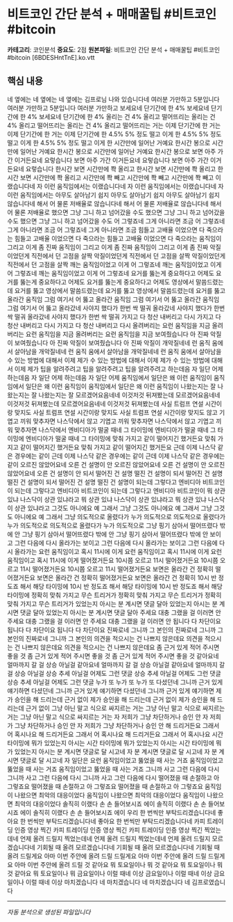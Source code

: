 # 비트코인 간단 분석 + 매매꿀팁 #비트코인 #bitcoin

**카테고리**: 코인분석
**중요도**: 2점
**원본파일**: 비트코인 간단 분석 + 매매꿀팁 #비트코인 #bitcoin [6BDESHntTnE].ko.vtt

## 핵심 내용

네  옆에는 네  옆에는 네  옆에는 김프로님 나와 있습니다네  여러분 가만하고 5분입니다 여러분 가만하고 5분입니다 여러분 가만하고 보세요네 단기간에 한 4% 보세요네 단기간에 한 4% 보세요네 단기간에 한 4% 올리는 건 4% 올리고 떨어뜨리는 올리는 건 4% 올리고 떨어뜨리는 올리는 건 4% 올리고 떨어뜨리는 거는 이제 단기간에 한 거는 이제 단기간에 한 거는 이제 단기간에 한 4.5% 5% 정도 떨고 이게 한 4.5% 5% 정도 떨고 이게 한 4.5% 5% 정도 떨고 이게 한 시간만에 일어난 거예요 한시간 봉으로 시간만에 일어난 거예요 한시간 봉으로 시간만에 일어난 거예요 한시간 봉으로 보면 아주 가간 이거든요네 요렇습니다 보면 아주 가간 이거든요네 요렇습니다 보면 아주 가간 이거든요네 요렇습니다 한시간 보면 시간만에 쫙 올리고 한시간 보면 시간만에 쫙 올리고 한시간 보면 시간만에 쫙 올리고 시간만에 쫙 빼고 시간만에 쫙 빼고 시간만에 쫙 빼고 이랬습니다네 자 이런 움직임에서는 이랬습니다네 자 이런 움직임에서는 이랬습니다네 자 이런 움직임에서는 아무도 살아남기 쉽지 아무도 살아남기 쉽지 아무도 살아남기 쉽지 않습니다네 해서 어 물론 저배율로 않습니다네 해서 어 물론 저배율로 않습니다네 해서 어 물론 저배율로 했으면 그냥 그니 하고 넘어갔을 수도 했으면 그냥 그니 하고 넘어갔을 수도 했으면 그냥 그니 하고 넘어갔을 수도 어 그렇죠네 그게 아니라면 조금 어 그렇죠네 그게 아니라면 조금 어 그렇죠네 그게 아니라면 조금 힘들고 고배율 이었으면 다 죽으라는 힘들고 고배율 이었으면 다 죽으라는 힘들고 고배율 이었으면 다 죽으라는 움직임이 그리고 이게 좀 진짜 움직임이 그리고 이게 좀 진짜 움직임이 그리고 이게 좀 진짜 악질이었던게 직전에서 던 고점을 살짝 악질이었던게 직전에서 던 고점을 살짝 악질이었던게 직전에서 던 고점을 살짝 깨는 움직임이었고 이게 어 그렇죠네 깨는 움직임이었고 이게 어 그렇죠네 깨는 움직임이었고 이게 어 그렇죠네 요거를 뚫는게 중요하다고 어제도 요거를 뚫는게 중요하다고 어제도 요거를 뚫는게 중요하다고 어제도 영상에서 말씀드렸는데 요거를 뚫고 영상에서 말씀드렸는데 요거를 뚫고 영상에서 말씀드렸는데 요거를 뚫고 올라간 움직임 그럼 여기서 어 뚫고 올라간 움직임 그럼 여기서 어 뚫고 올라간 움직임 그럼 여기서 어 뚫고 올라갔네 사야지 했다가 한번 싹 떨궈 올라갔네 사야지 했다가 한번 싹 떨궈 올라갔네 사야지 했다가 한번 싹 떨궈 가지고 다 청산 내버리고 다시 가지고 다 청산 내버리고 다시 가지고 다 청산 내버리고 다시 올려버리는 요런 움직임을 지금 올려버리는 요런 움직임을 지금 올려버리는 요런 움직임을 지금 보여줬습니다 아 진짜 악질이 보여줬습니다 아 진짜 악질이 보여줬습니다 아 진짜 악질이 개악질네네 런 움직 움에서 살아남을 개악질네네 런 움직 움에서 살아남을 개악질네네 런 움직 움에서 살아남을 수 있는 방법에 대해서 이제 제가 수 있는 방법에 대해서 이제 제가 수 있는 방법에 대해서 이제 제가 팁을 알려주려고 팁을 알려주려고 팁을 알려주려고 하는데음 자 일단 어제 하는데음 자 일단 어제 하는데음 자 일단 어제 움직임에서 일단은 왜 이런 움직임이 움직임에서 일단은 왜 이런 움직임이 움직임에서 일단은 왜 이런 움직임이 나왔는지는 잘 나왔는지는 잘 나왔는지는 잘 모르겠어요음네네 이것저것 뒤져봤는데 모르겠어요음네네 이것저것 뒤져봤는데 모르겠어요음네네 이것저것 뒤져봤는데 사실 트럼프 연설 시간이랑 맞지도 사실 트럼프 연설 시간이랑 맞지도 사실 트럼프 연설 시간이랑 맞지도 않고 기엽고 끼워 맞추자면 나스닥에서 않고 기엽고 끼워 맞추자면 나스닥에서 않고 기엽고 끼워 맞추자면 나스닥에서 엔비디아가 떨굴 때네 그 타이밍에 엔비디아가 떨굴 때네 그 타이밍에 엔비디아가 떨굴 때네 그 타이밍에 맞춰 가지고 같이 떨어지긴 했거든요 맞춰 가지고 같이 떨어지긴 했거든요 맞춰 가지고 같이 떨어지긴 했거든요 근데 이제 나스닥 같은 경우에는 같이 근데 이제 나스닥 같은 경우에는 같이 근데 이제 나스닥 같은 경우에는 같이 오르진 않았어요네 오른 건 설명이 안 오르진 않았어요네 오른 건 설명이 안 오르진 않았어요네 오른 건 설명이 안 되서 떨어진 건 설명 떨진 건 설명이 되서 떨어진 건 설명 떨진 건 설명이 되서 떨어진 건 설명 떨진 건 설명이 되는데 그렇다고 엔비디아 비트코인이 되는데 그렇다고 엔비디아 비트코인이 되는데 그렇다고 엔비디아 비트코인이 뭐 상관 있냐 나스닥이 상관 있냐라고 뭐 상관 있냐 나스닥이 상관 있냐라고 뭐 상관 있냐 나스닥이 상관 있냐라고 그것도 아니에요 예 그래서 그냥 그것도 아니에요 예 그래서 그냥 그것도 아니에요 예 그래서 그냥 의도적으로 올렸다가 누가 의도적으로 의도적으로 올렸다가 누가 의도적으로 의도적으로 올렸다가 누가 의도적으로 그냥 핑기 삼아서 떨어뜨렸다 밖에 안 그냥 핑기 삼아서 떨어뜨렸다 밖에 안 그냥 핑기 삼아서 떨어뜨렸다 밖에 안 보이고 그런 다음에 다시 올라가는 보이고 그런 다음에 다시 올라가는 보이고 그런 다음에 다시 올라가는 요런 움직임이고 혹시 11시에 이게 요런 움직임이고 혹시 11시에 이게 요런 움직임이고 혹시 11시에 이게 떨어졌거든요 10시쯤 오르고 11시 떨어졌거든요 10시쯤 오르고 11시 떨어졌거든요 10시쯤 오르고 11시 떨어졌거든요 보면은 올라간 건 정확히 떨어졌거든요 보면은 올라간 건 정확히 떨어졌거든요 보면은 올라간 건 정확히 10시 반 정도죠 해서 해당 타이밍에 10시 반 정도죠 해서 해당 타이밍에 10시 반 정도죠 해서 해당 타이밍에 정확히 맞춰 가지고 무슨 트리거가 정확히 맞춰 가지고 무슨 트리거가 정확히 맞춰 가지고 무슨 트리거가 있었는지 아시는 분 계시면 댓글 달아 있었는지 아시는 분 계시면 댓글 달아 있었는지 아시는 분 계시면 댓글 달아 주세요 대충 그랬을 걸 이러면 안 주세요 대충 그랬을 걸 이러면 안 주세요 대충 그랬을 걸 이러면 안 됩니다 다 차단이요 됩니다 다 차단이요 됩니다 다 차단이요 진짜로네 그니까 그 본인의 진짜로네 그니까 그 본인의 진짜로네 그니까 그 본인의 의견을 적으시는 건 나쁘지 않은데요 의견을 적으시는 건 나쁘지 않은데요 의견을 적으시는 건 나쁘지 않은데요 좀 근거 있게 적어 주시면 좋을 것 좀 근거 있게 적어 주시면 좋을 것 좀 근거 있게 적어 주시면 좋을 것 같아요네 얼마까지 갈 걸 상승 아닐걸 같아요네 얼마까지 갈 걸 상승 아닐걸 같아요네 얼마까지 갈 걸 상승 아닐걸 상승 추세 아닐걸 어제도 그런 댓글 상승 추세 아닐걸 어제도 그런 댓글 상승 추세 아닐걸 어제도 그런 댓글 누가 또 누가 또 누가 또 다셨던네 그니까 근거 있게 얘기하면 다셨던네 그니까 근거 있게 얘기하면 다셨던네 그니까 근거 있게 얘기하면 제가 승인을 해 드리는데 근거 없이 제가 승인을 해 드리는데 근거 없이 제가 승인을 해 드리는데 근거 없이 그냥 아닌 말고 식으로 싸지르는 거는 그냥 아닌 말고 식으로 싸지르는 거는 그냥 아닌 말고 식으로 싸지르는 거는 자 저희가 그냥 차단하거나 승인 안 자 저희가 그냥 차단하거나 승인 안 자 저희가 그냥 차단하거나 승인 안 해 드리거든요 그래서 어 혹시나요 해 드리거든요 그래서 어 혹시나요 해 드리거든요 그래서 어 혹시나요 시간 타이밍에 뭐가 있었는지 아시는 시간 타이밍에 뭐가 있었는지 아시는 시간 타이밍에 뭐가 있었는지 아시는 분 계시면 댓글로 달 시고네 자 분 계시면 댓글로 달 시고네 자 분 계시면 댓글로 달 시고네 자 일단은 요런 움직임이었고 뚫었을 때 사는 거죠 움직임이었고 뚫었을 때 사는 거죠 움직임이었고 뚫었을 때 사는 거죠 그니까 사고 그런 다음에 다시 그니까 사고 그런 다음에 다시 그니까 사고 그런 다음에 다시 떨어졌을 때 손절하고 아 그렇죠요 떨어졌을 때 손절하고 아 그렇죠요 떨어졌을 때 손절하고 아 그렇죠요 움직임이 나왔으면 최악의 대응이었다 움직임이 나왔으면 최악의 대응이었다 움직임이 나왔으면 최악의 대응이었다 솔직히 이랬다 손 손 들어보시죠 에이 솔직히 이랬다 손 손 들어보시죠 에이 솔직히 이랬다 손 손 들어보시죠 에이 우리  한 번씩만 부탁드리겠습니다네 좋아요 한 번씩만 부탁드리겠습니다네 좋아요 한 번씩만 부탁드리겠습니다네 카피 트레이딩 인증 영상 찍긴 카피 트레이딩 인증 영상 찍긴 카피 트레이딩 인증 영상 찍긴 찍었는데네 언제 올려 드릴지 찍었는데네 언제 올려 드릴지 찍었는데네 언제 올려 드릴지 모르겠습니다네 기회될 때 올려 모르겠습니다네 기회될 때 올려 모르겠습니다네 기회될 때 올려 드릴게요 아마 이번 주안에 올려 드릴 드릴게요 아마 이번 주안에 올려 드릴 드릴게요 아마 이번 주안에 올려 드릴 것 같아요 뭐 토요일이나 뭐 것 같아요 뭐 토요일이나 뭐 것 같아요 뭐 토요일이나 뭐 금요일이나 이럴 때네 이상 금요일이나 이럴 때네 이상 금요일이나 이럴 때네 이상 마치겠습니다 네  마치겠습니다 네  마치겠습니다 네  김프로였습니다

---
*자동 분석으로 생성된 파일입니다*

